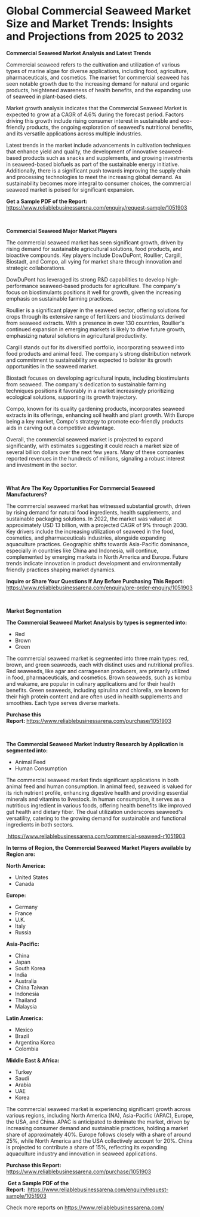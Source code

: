 <p><h1>Global Commercial Seaweed Market Size and Market Trends: Insights and Projections from 2025 to 2032</h1></p><p><strong>Commercial Seaweed Market Analysis and Latest Trends</strong></p>
<p><p>Commercial seaweed refers to the cultivation and utilization of various types of marine algae for diverse applications, including food, agriculture, pharmaceuticals, and cosmetics. The market for commercial seaweed has seen notable growth due to the increasing demand for natural and organic products, heightened awareness of health benefits, and the expanding use of seaweed in plant-based diets.</p><p>Market growth analysis indicates that the Commercial Seaweed Market is expected to grow at a CAGR of 4.6% during the forecast period. Factors driving this growth include rising consumer interest in sustainable and eco-friendly products, the ongoing exploration of seaweed's nutritional benefits, and its versatile applications across multiple industries. </p><p>Latest trends in the market include advancements in cultivation techniques that enhance yield and quality, the development of innovative seaweed-based products such as snacks and supplements, and growing investments in seaweed-based biofuels as part of the sustainable energy initiative. Additionally, there is a significant push towards improving the supply chain and processing technologies to meet the increasing global demand. As sustainability becomes more integral to consumer choices, the commercial seaweed market is poised for significant expansion.</p></p>
<p><strong>Get a Sample PDF of the Report:&nbsp;</strong> <a href="https://www.reliablebusinessarena.com/enquiry/request-sample/1051903?utm_campaign=2483&utm_medium=2&utm_source=Github&utm_content=ia&utm_term=06032025&utm_id=commercial-seaweed">https://www.reliablebusinessarena.com/enquiry/request-sample/1051903</a></p>
<p>&nbsp;</p>
<p><strong>Commercial Seaweed Major Market Players</strong></p>
<p><p>The commercial seaweed market has seen significant growth, driven by rising demand for sustainable agricultural solutions, food products, and bioactive compounds. Key players include DowDuPont, Roullier, Cargill, Biostadt, and Compo, all vying for market share through innovation and strategic collaborations.</p><p>DowDuPont has leveraged its strong R&D capabilities to develop high-performance seaweed-based products for agriculture. The company's focus on biostimulants positions it well for growth, given the increasing emphasis on sustainable farming practices.</p><p>Roullier is a significant player in the seaweed sector, offering solutions for crops through its extensive range of fertilizers and biostimulants derived from seaweed extracts. With a presence in over 130 countries, Roullier's continued expansion in emerging markets is likely to drive future growth, emphasizing natural solutions in agricultural productivity.</p><p>Cargill stands out for its diversified portfolio, incorporating seaweed into food products and animal feed. The company's strong distribution network and commitment to sustainability are expected to bolster its growth opportunities in the seaweed market.</p><p>Biostadt focuses on developing agricultural inputs, including biostimulants from seaweed. The company's dedication to sustainable farming techniques positions it favorably in a market increasingly prioritizing ecological solutions, supporting its growth trajectory.</p><p>Compo, known for its quality gardening products, incorporates seaweed extracts in its offerings, enhancing soil health and plant growth. With Europe being a key market, Compo's strategy to promote eco-friendly products aids in carving out a competitive advantage.</p><p>Overall, the commercial seaweed market is projected to expand significantly, with estimates suggesting it could reach a market size of several billion dollars over the next few years. Many of these companies reported revenues in the hundreds of millions, signaling a robust interest and investment in the sector.</p></p>
<p>&nbsp;</p>
<p><strong>What Are The Key Opportunities For Commercial Seaweed Manufacturers?</strong></p>
<p><p>The commercial seaweed market has witnessed substantial growth, driven by rising demand for natural food ingredients, health supplements, and sustainable packaging solutions. In 2022, the market was valued at approximately USD 13 billion, with a projected CAGR of 9% through 2030. Key drivers include the increasing utilization of seaweed in the food, cosmetics, and pharmaceuticals industries, alongside expanding aquaculture practices. Geographic shifts towards Asia-Pacific dominance, especially in countries like China and Indonesia, will continue, complemented by emerging markets in North America and Europe. Future trends indicate innovation in product development and environmentally friendly practices shaping market dynamics.</p></p>
<p><strong>Inquire or Share Your Questions If Any Before Purchasing This Report:</strong> <a href="https://www.reliablebusinessarena.com/enquiry/pre-order-enquiry/1051903?utm_campaign=2483&utm_medium=2&utm_source=Github&utm_content=ia&utm_term=06032025&utm_id=commercial-seaweed">https://www.reliablebusinessarena.com/enquiry/pre-order-enquiry/1051903</a></p>
<p>&nbsp;</p>
<p><strong>Market Segmentation</strong></p>
<p><strong>The Commercial Seaweed Market Analysis by types is segmented into:</strong></p>
<p><ul><li>Red</li><li>Brown</li><li>Green</li></ul></p>
<p><p>The commercial seaweed market is segmented into three main types: red, brown, and green seaweeds, each with distinct uses and nutritional profiles. Red seaweeds, like agar and carrageenan producers, are primarily utilized in food, pharmaceuticals, and cosmetics. Brown seaweeds, such as kombu and wakame, are popular in culinary applications and for their health benefits. Green seaweeds, including spirulina and chlorella, are known for their high protein content and are often used in health supplements and smoothies. Each type serves diverse markets.</p></p>
<p><strong>Purchase this Report:&nbsp;</strong><a href="https://www.reliablebusinessarena.com/purchase/1051903?utm_campaign=2483&utm_medium=2&utm_source=Github&utm_content=ia&utm_term=06032025&utm_id=commercial-seaweed">https://www.reliablebusinessarena.com/purchase/1051903</a></p>
<p>&nbsp;</p>
<p><strong>The Commercial Seaweed Market Industry Research by Application is segmented into:</strong></p>
<p><ul><li>Animal Feed</li><li>Human Consumption</li></ul></p>
<p><p>The commercial seaweed market finds significant applications in both animal feed and human consumption. In animal feed, seaweed is valued for its rich nutrient profile, enhancing digestive health and providing essential minerals and vitamins to livestock. In human consumption, it serves as a nutritious ingredient in various foods, offering health benefits like improved gut health and dietary fiber. The dual utilization underscores seaweed's versatility, catering to the growing demand for sustainable and functional ingredients in both sectors.</p></p>
<p><a href="https://www.reliablebusinessarena.com/commercial-seaweed-r1051903?utm_campaign=2483&utm_medium=2&utm_source=Github&utm_content=ia&utm_term=06032025&utm_id=commercial-seaweed">&nbsp;https://www.reliablebusinessarena.com/commercial-seaweed-r1051903</a></p>
<p><strong>In terms of Region, the Commercial Seaweed Market Players available by Region are:</strong></p>
<p>
    <p> <strong> North America: </strong>
        <ul>
            <li>United States</li>
            <li>Canada</li>
        </ul>
        </p> 
    <p> <strong> Europe: </strong>
        <ul>
            <li>Germany</li>
            <li>France</li>
            <li>U.K.</li>
            <li>Italy</li>
            <li>Russia</li>
        </ul>
        </p> 
    <p> <strong> Asia-Pacific: </strong>
        <ul>
            <li>China</li>
            <li>Japan</li>
            <li>South Korea</li>
            <li>India</li>
            <li>Australia</li>
            <li>China Taiwan</li>
            <li>Indonesia</li>
            <li>Thailand</li>
            <li>Malaysia</li>
        </ul>
        </p> 
    <p> <strong> Latin America: </strong>
        <ul>
            <li>Mexico</li>
            <li>Brazil</li>
            <li>Argentina Korea</li>
            <li>Colombia</li>
        </ul>
        </p> 
    <p> <strong> Middle East & Africa: </strong>
        <ul>
            <li>Turkey</li>
            <li>Saudi</li>
            <li>Arabia</li>
            <li>UAE</li>
            <li>Korea</li>
        </ul>
    </p>
    </p>
<p><p>The commercial seaweed market is experiencing significant growth across various regions, including North America (NA), Asia-Pacific (APAC), Europe, the USA, and China. APAC is anticipated to dominate the market, driven by increasing consumer demand and sustainable practices, holding a market share of approximately 40%. Europe follows closely with a share of around 25%, while North America and the USA collectively account for 20%. China is projected to contribute a share of 15%, reflecting its expanding aquaculture industry and innovation in seaweed applications.</p></p>
<p><strong>Purchase this Report: </strong><a href="https://www.reliablebusinessarena.com/purchase/1051903?utm_campaign=2483&utm_medium=2&utm_source=Github&utm_content=ia&utm_term=06032025&utm_id=commercial-seaweed">https://www.reliablebusinessarena.com/purchase/1051903</a></p>
<p>&nbsp;<strong>Get a Sample PDF of the Report:&nbsp;&nbsp;</strong><a href="https://www.reliablebusinessarena.com/enquiry/request-sample/1051903?utm_campaign=2483&utm_medium=2&utm_source=Github&utm_content=ia&utm_term=06032025&utm_id=commercial-seaweed">https://www.reliablebusinessarena.com/enquiry/request-sample/1051903</a></p>
<p><strong></strong></p>
<p>Check more reports on <a href="https://www.reliablebusinessarena.com/?utm_campaign=2483&utm_medium=2&utm_source=Github&utm_content=ia&utm_term=06032025&utm_id=commercial-seaweed">https://www.reliablebusinessarena.com/</a></p>